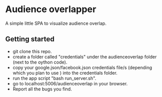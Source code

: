 # Audience overlapper
A simple little SPA to visualize audience overlap.
## Getting started
 - git clone this repo.
 - create a folder called "credentials" under the audienceoverlap folder (next to the oython code).
 - copy your google.json/facebook.json credentials file/s (depending which you plan to use ) into the credentials folder.
 - run the app script "bash run_server.sh".
 - go to localhost:5006/audienceoverlap in your browser.
 - Report all the bugs you find.